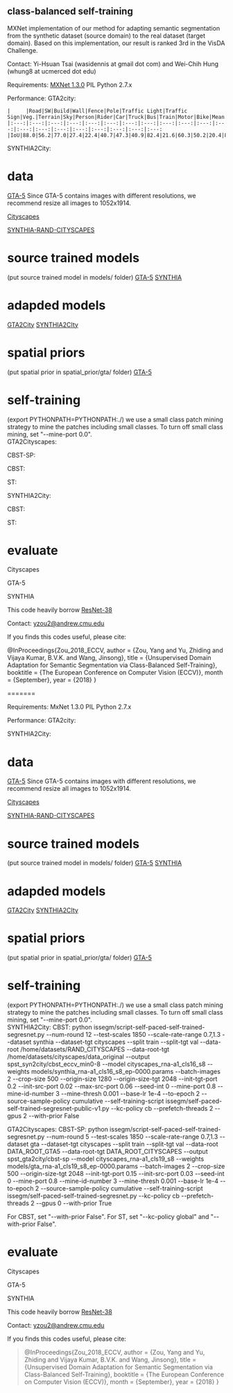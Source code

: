 ## class-balanced self-training
MXNet implementation of our method for adapting semantic segmentation from the synthetic dataset (source domain) to the real dataset (target domain). Based on this implementation, our result is ranked 3rd in the VisDA Challenge.

Contact: Yi-Hsuan Tsai (wasidennis at gmail dot com) and Wei-Chih Hung (whung8 at ucmerced dot edu)

Requirements:
[MXNet 1.3.0](https://mxnet.apache.org/install/index.html?platform=Linux&language=Python&processor=GPU)
PIL
Python 2.7.x


Performance:
GTA2city:

	|     |Road|SW|Build|Wall|Fence|Pole|Traffic Light|Traffic Sign|Veg.|Terrain|Sky|Person|Rider|Car|Truck|Bus|Train|Motor|Bike|Mean
	|:---:|:---:|:---:|:---:|:---:|:---:|:---:|:---:|:---:|:---:|:---:|:---:|:---:|:---:|:---:|:---:|:---:|:---:|:---:|:---:
	|IoU|88.0|56.2|77.0|27.4|22.4|40.7|47.3|40.9|82.4|21.6|60.3|50.2|20.4|83.8|35.0|51.0|15.2|20.6|37.0|46.2

SYNTHIA2City:

# data
[GTA-5](https://download.visinf.tu-darmstadt.de/data/from_games/)
Since GTA-5 contains images with different resolutions, we recommend resize all images to 1052x1914. 

[Cityscapes](https://www.cityscapes-dataset.com/)

[SYNTHIA-RAND-CITYSCAPES](http://synthia-dataset.net/download/808/)

# source trained models 
(put source trained model in models/ folder)
[GTA-5](https://www.dropbox.com/s/idnnk398hf6u3x9/gta_rna-a1_cls19_s8_ep-0000.params?dl=0)
[SYNTHIA](https://www.dropbox.com/s/l6oxhxhovn2l38p/synthia_rna-a1_cls16_s8_ep-0000.params?dl=0)

# adapded models
[GTA2City](https://www.dropbox.com/s/1suk8xs48itd0fa/cityscapes_rna-a1_cls19_s8_ep-0000.params?dl=0)
[SYNTHIA2CIty]()

# spatial priors 
(put spatial prior in spatial_prior/gta/ folder)
[GTA-5](https://www.dropbox.com/s/o6xac8r3z30huxs/prior_array.mat?dl=0)

# self-training 
(export PYTHONPATH=PYTHONPATH:./)
we use a small class patch mining strategy to mine the patches including small classes. To turn off small class mining, set "--mine-port 0.0".  
GTA2Cityscapes:

CBST-SP:


CBST:

ST:

SYNTHIA2City:

CBST:

ST:

# evaluate
Cityscapes

GTA-5

SYNTHIA

This code heavily borrow [ResNet-38](https://github.com/itijyou/ademxapp)

Contact: yzou2@andrew.cmu.edu

If you finds this codes useful, please cite:

@InProceedings{Zou_2018_ECCV,
author = {Zou, Yang and Yu, Zhiding and Vijaya Kumar, B.V.K. and Wang, Jinsong},
title = {Unsupervised Domain Adaptation for Semantic Segmentation via Class-Balanced Self-Training},
booktitle = {The European Conference on Computer Vision (ECCV)},
month = {September},
year = {2018}
}

=======

Requirements:
MxNet 1.3.0
PIL
Python 2.7.x


Performance:
GTA2city:

SYNTHIA2City:

# data
[GTA-5](https://download.visinf.tu-darmstadt.de/data/from_games/)
Since GTA-5 contains images with different resolutions, we recommend resize all images to 1052x1914. 

[Cityscapes](https://www.cityscapes-dataset.com/)

[SYNTHIA-RAND-CITYSCAPES]()

# source trained models 
(put source trained model in models/ folder)
[GTA-5](https://www.dropbox.com/s/idnnk398hf6u3x9/gta_rna-a1_cls19_s8_ep-0000.params?dl=0)
[SYNTHIA]()

# adapded models
[GTA2City](https://www.dropbox.com/s/1suk8xs48itd0fa/cityscapes_rna-a1_cls19_s8_ep-0000.params?dl=0)
[SYNTHIA2CIty]()

# spatial priors 
(put spatial prior in spatial_prior/gta/ folder)
[GTA-5]()

# self-training 
(export PYTHONPATH=PYTHONPATH:./)
we use a small class patch mining strategy to mine the patches including small classes. To turn off small class mining, set "--mine-port 0.0".  
SYNTHIA2City:
CBST:
python issegm/script-self-paced-self-trained-segresnet.py --num-round 12 --test-scales 1850 --scale-rate-range 0.7,1.3 --dataset synthia --dataset-tgt cityscapes --split train --split-tgt val --data-root /home/datasets/RAND_CITYSCAPES --data-root-tgt /home/datasets/cityscapes/data_original --output spst_syn2city/cbst_eccv_min0-8 --model cityscapes_rna-a1_cls16_s8 --weights models/synthia_rna-a1_cls16_s8_ep-0000.params --batch-images 2 --crop-size 500 --origin-size 1280 --origin-size-tgt 2048 --init-tgt-port 0.2 --init-src-port 0.02 --max-src-port 0.06 --seed-int 0 --mine-port 0.8 --mine-id-number 3 --mine-thresh 0.001 --base-lr 1e-4 --to-epoch 2 --source-sample-policy cumulative --self-training-script issegm/self-paced-self-trained-segresnet-public-v1.py --kc-policy cb --prefetch-threads 2 --gpus 2 --with-prior False

GTA2Cityscapes:
CBST-SP:
python issegm/script-self-paced-self-trained-segresnet.py --num-round 5 --test-scales 1850 --scale-rate-range 0.7,1.3 --dataset gta --dataset-tgt cityscapes --split train --split-tgt val --data-root DATA_ROOT_GTA5 --data-root-tgt DATA_ROOT_CITYSCAPES --output spst_gta2city/cbst-sp --model cityscapes_rna-a1_cls19_s8 --weights models/gta_rna-a1_cls19_s8_ep-0000.params --batch-images 2 --crop-size 500 --origin-size-tgt 2048 --init-tgt-port 0.15 --init-src-port 0.03 --seed-int 0 --mine-port 0.8 --mine-id-number 3 --mine-thresh 0.001 --base-lr 1e-4 --to-epoch 2 --source-sample-policy cumulative --self-training-script issegm/self-paced-self-trained-segresnet.py --kc-policy cb --prefetch-threads 2 --gpus 0 --with-prior True

For CBST, set "--with-prior False". For ST, set "--kc-policy global" and "--with-prior False".


# evaluate
Cityscapes

GTA-5

SYNTHIA

This code heavily borrow [ResNet-38](https://github.com/itijyou/ademxapp)

Contact: yzou2@andrew.cmu.edu

If you finds this codes useful, please cite:


> @InProceedings{Zou_2018_ECCV,
author = {Zou, Yang and Yu, Zhiding and Vijaya Kumar, B.V.K. and Wang, Jinsong},
title = {Unsupervised Domain Adaptation for Semantic Segmentation via Class-Balanced Self-Training},
booktitle = {The European Conference on Computer Vision (ECCV)},
month = {September},
year = {2018}
}
